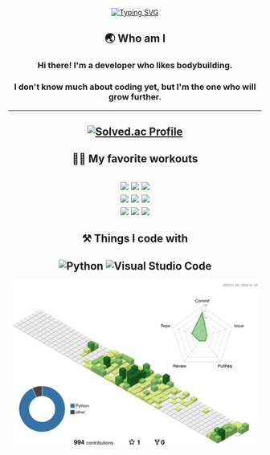 <div align=center>
  
[![Typing SVG](https://readme-typing-svg.demolab.com?font=Fira+Code&weight=600&size=24&duration=1150&pause=2500&color=F7F100&center=true&vCenter=true&multiline=true&width=700&height=130&lines=We+do+not+stop+exercising+because+we+grow+old.;+We+grow+old+because+we+stop+exercising.;+-+Dr.+Kenneth+Cooper+-)](https://git.io/typing-svg)


## 🌏 Who am I
### Hi there! I'm a developer who likes bodybuilding.
### I don't know much about coding yet, but I'm the one who will grow further.
---

  
[![Solved.ac Profile](http://mazassumnida.wtf/api/v2/generate_badge?boj=sparrow22)](https://solved.ac/sparrow22/)
---
## 🏋️‍♂️ My favorite workouts
<img src="https://img.shields.io/badge/Lat_pulldown-E34F26?style=for-the-badge&logo=Lat_pulldown&logoColor=white"> <img src="https://img.shields.io/badge/Row-E34F26?style=for-the-badge&logo=Row&logoColor=white"> <img src="https://img.shields.io/badge/Dumbbell_pullover-E34F26?style=for-the-badge&logo=Dumbbell_pullover&logoColor=white">   
<img src="https://img.shields.io/badge/Barbell_Squat-1572B6?style=for-the-badge&logo=Barbell_Squat&logoColor=white"> <img src="https://img.shields.io/badge/Leg_press-1572B6?style=for-the-badge&logo=Leg_press&logoColor=white"> <img src="https://img.shields.io/badge/Leg_extension-1572B6?style=for-the-badge&logo=Leg_extension&logoColor=white">   
<img src="https://img.shields.io/badge/Arnold_Press-003545?style=for-the-badge&logo=Arnold_Press&logoColor=white"> <img src="https://img.shields.io/badge/Lateral_raise-003545?style=for-the-badge&logo=Lateral_raise&logoColor=white"> <img src="https://img.shields.io/badge/Shoulder_press-003545?style=for-the-badge&logo=Shoulder_press&logoColor=white">
---
## ⚒ Things I code with 
![Python](https://img.shields.io/badge/python-3670A0?style=for-the-badge&logo=python&logoColor=ffdd54)
![Visual Studio Code](https://img.shields.io/badge/Visual%20Studio%20Code-0078d7.svg?style=for-the-badge&logo=visual-studio-code&logoColor=white)
---

</div>

![](./profile-3d-contrib/profile-green-animate.svg)

